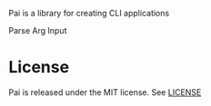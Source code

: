 Pai is a library for creating CLI applications

Parse Arg Input

# License

Pai is released under the MIT license. See [LICENSE](LICENSE)
